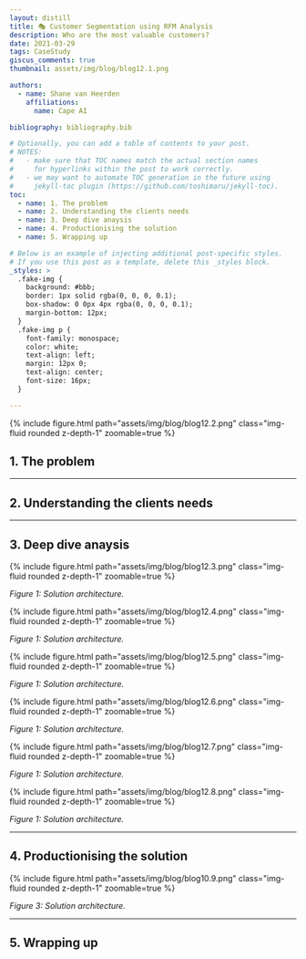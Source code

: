 ```yaml
---
layout: distill
title: 🎭 Customer Segmentation using RFM Analysis
description: Who are the most valuable customers?
date: 2021-03-29
tags: CaseStudy
giscus_comments: true
thumbnail: assets/img/blog/blog12.1.png

authors:
  - name: Shane van Heerden
    affiliations:
      name: Cape AI

bibliography: bibliography.bib

# Optionally, you can add a table of contents to your post.
# NOTES:
#   - make sure that TOC names match the actual section names
#     for hyperlinks within the post to work correctly.
#   - we may want to automate TOC generation in the future using
#     jekyll-toc plugin (https://github.com/toshimaru/jekyll-toc).
toc:
  - name: 1. The problem
  - name: 2. Understanding the clients needs
  - name: 3. Deep dive anaysis
  - name: 4. Productionising the solution
  - name: 5. Wrapping up

# Below is an example of injecting additional post-specific styles.
# If you use this post as a template, delete this _styles block.
_styles: >
  .fake-img {
    background: #bbb;
    border: 1px solid rgba(0, 0, 0, 0.1);
    box-shadow: 0 0px 4px rgba(0, 0, 0, 0.1);
    margin-bottom: 12px;
  }
  .fake-img p {
    font-family: monospace;
    color: white;
    text-align: left;
    margin: 12px 0;
    text-align: center;
    font-size: 16px;
  }

---
```


{% include figure.html path="assets/img/blog/blog12.2.png" class="img-fluid rounded z-depth-1" zoomable=true %}

## 1. The problem


***

## 2. Understanding the clients needs



***

## 3. Deep dive anaysis


{% include figure.html path="assets/img/blog/blog12.3.png" class="img-fluid rounded z-depth-1" zoomable=true %}
<div class="caption">
    <em>Figure 1: Solution architecture.</em> 
</div>

{% include figure.html path="assets/img/blog/blog12.4.png" class="img-fluid rounded z-depth-1" zoomable=true %}
<div class="caption">
    <em>Figure 1: Solution architecture.</em> 
</div>

{% include figure.html path="assets/img/blog/blog12.5.png" class="img-fluid rounded z-depth-1" zoomable=true %}
<div class="caption">
    <em>Figure 1: Solution architecture.</em> 
</div>

{% include figure.html path="assets/img/blog/blog12.6.png" class="img-fluid rounded z-depth-1" zoomable=true %}
<div class="caption">
    <em>Figure 1: Solution architecture.</em> 
</div>

{% include figure.html path="assets/img/blog/blog12.7.png" class="img-fluid rounded z-depth-1" zoomable=true %}
<div class="caption">
    <em>Figure 1: Solution architecture.</em> 
</div>

{% include figure.html path="assets/img/blog/blog12.8.png" class="img-fluid rounded z-depth-1" zoomable=true %}
<div class="caption">
    <em>Figure 1: Solution architecture.</em> 
</div>

***

## 4. Productionising the solution

{% include figure.html path="assets/img/blog/blog10.9.png" class="img-fluid rounded z-depth-1" zoomable=true %}
<div class="caption">
    <em>Figure 3: Solution architecture.</em> 
</div>

***

## 5. Wrapping up

